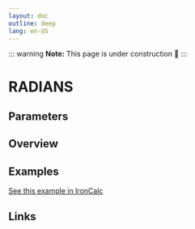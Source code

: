 ```yaml
---
layout: doc
outline: deep
lang: en-US
---
```


::: warning
**Note:** This page is under construction 🚧
:::

# RADIANS

## Parameters

## Overview

## Examples

[See this example in IronCalc](https://app.ironcalc.com/?filename=radians)

## Links